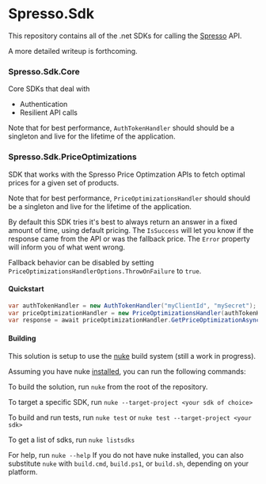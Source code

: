 # Spresso.Sdk

This repository contains all of the .net SDKs for calling the [Spresso](https://www.spresso.com/) API.

A more detailed writeup is forthcoming.

### Spresso.Sdk.Core
Core SDKs that deal with
* Authentication
* Resilient API calls

Note that for best performance, `AuthTokenHandler` should should be a singleton and live for the lifetime of the application.

### Spresso.Sdk.PriceOptimizations
SDK that works with the Spresso Price Optimzation APIs to fetch optimal prices for a given set of products.

Note that for best performance, `PriceOptimizationsHandler` should should be a singleton and live for the lifetime of the application.

By default this SDK tries it's best to always return an answer in a fixed amount of time, using default pricing.  The `IsSuccess` will let you know if the response came from the API or was the fallback price.  The `Error` property will inform you of what went wrong.

Fallback behavior can be disabled by setting `PriceOptimizationsHandlerOptions.ThrowOnFailure` to `true`.

#### Quickstart
```csharp
var authTokenHandler = new AuthTokenHandler("myClientId", "mySecret");
var priceOptimizationHandler = new PriceOptimizationsHandler(authTokenHandler);
var response = await priceOptimizationHandler.GetPriceOptimizationAsync(new GetPriceOptimizationRequest(deviceId: "device123", itemId: "item42", defaultPrice: 9.99m, userId: "9635345345534ad3", overrideToDefaultPrice: false));
```

#### Building
This solution is setup to use the [nuke](https://nuke.build/) build system (still a work in progress).

Assuming you have nuke [installed](https://nuke.build/docs/getting-started/installation/), you can run the following commands:


To build the solution, run `nuke` from the root of the repository.

To target a specific SDK, run `nuke --target-project <your sdk of choice>`

To build and run tests, run `nuke test` or `nuke test --target-project <your sdk>`

To get a list of sdks, run `nuke listsdks`

For help, run `nuke --help`
If you do not have nuke installed, you can also substitute `nuke` with `build.cmd`, `build.ps1`, or `build.sh`, depending on your platform.
